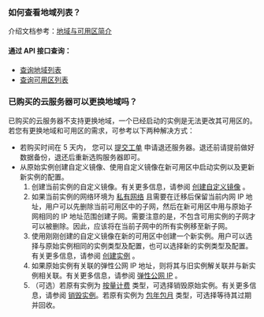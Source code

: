 ### 如何查看地域列表？

介绍文档参考：[地域与可用区简介](http://tcecqpoc.fsphere.cn/document/product/213/6091)

#### 通过 API 接口查询：

- [查询地域列表](http://tcecqpoc.fsphere.cn/document/product/213/15708)
- [查询可用区列表](http://tcecqpoc.fsphere.cn/document/product/213/15707)

### 已购买的云服务器可以更换地域吗？

已购买的云服务器不支持更换地域，一个已经启动的实例是无法更改其可用区的。若您有更换地域和可用区的需求，可参考以下两种解决方式：

- 若购买时间在 5 天内， 您可以 [提交工单](http://console.tcecqpoc.fsphere.cn/workorder/category?level1_id=6&level2_id=7&source=0&data_title=%E4%BA%91%E6%9C%8D%E5%8A%A1%E5%99%A8%20CVM&level3_id=158&radio_title=%E4%BA%91%E6%9C%8D%E5%8A%A1%E5%99%A8%E9%80%80%E8%BF%98&queue=1&scene_code=12646&step=2) 申请退还服务器。退还前请提前做好数据备份，退还后重新选购服务器即可。
- 从原始实例创建自定义镜像、使用自定义镜像在新可用区中启动实例以及更新新实例的配置。
  1. 创建当前实例的自定义镜像。有关更多信息，请参阅  [创建自定义镜像](http://tcecqpoc.fsphere.cn/doc/product/213/4942) 。
  2. 如果当前实例的网络环境为 [私有网络](http://tcecqpoc.fsphere.cn/doc/product/213/5227) 且需要在迁移后保留当前内网 IP 地址，用户可以先删除当前可用区中的子网，然后在新可用区中用与原始子网相同的 IP 地址范围创建子网。需要注意的是，不包含可用实例的子网才可以被删除。因此，应该将在当前子网中的所有实例移至新子网。
  3. 使用刚刚创建的自定义镜像在新的可用区中创建一个新实例。用户可以选择与原始实例相同的实例类型及配置，也可以选择新的实例类型及配置。有关更多信息，请参阅 [创建实例](http://tcecqpoc.fsphere.cn/doc/product/213/4855) 。
  4. 如果原始实例有关联的弹性公网 IP 地址，则将其与旧实例解关联并与新实例相关联。有关更多信息，请参阅  [弹性公网 IP](http://tcecqpoc.fsphere.cn/doc/product/213/5733) 。
  5. （可选）若原有实例为 [按量计费](http://tcecqpoc.fsphere.cn/doc/product/213/2180#2.-.E6.8C.89.E9.87.8F.E8.AE.A1.E8.B4.B9) 类型，可选择销毁原始实例。有关更多信息，请参阅  [销毁实例](http://tcecqpoc.fsphere.cn/doc/product/213/4930)。若原有实例为 [包年包月](http://tcecqpoc.fsphere.cn/doc/product/213/2180#1.-.E5.8C.85.E5.B9.B4.E5.8C.85.E6.9C.88) 类型，可选择等待其过期并回收。